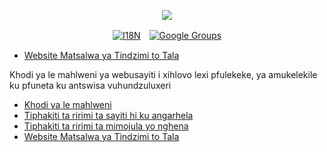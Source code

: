 <p align="center"><a href="https://wac.tax"><img src="https://cdn.jsdelivr.net/gh/wactax/img/logo.svg"/></a></p><p align="center"><a href="https://github.com/wactax/wac.tax/blob/main/doc/README.md#readme"><img alt="I18N" src="https://cdn.jsdelivr.net/gh/wactax/img/t.svg"/></a>　<a href="https://groups.google.com/u/2/g/wactax"><img alt="Google Groups" src="https://cdn.jsdelivr.net/gh/wactax/img/g-groups.svg"/></a></p>

* [Website Matsalwa ya Tindzimi to Tala](https://github.com/xxai-doc)

Khodi ya le mahlweni ya webusayiti i xihlovo lexi pfulekeke, ya amukelekile ku pfuneta ku antswisa vuhundzuluxeri

* [Khodi ya le mahlweni](https://github.com/xxai-art/web)
* [Tiphakiti ta ririmi ta sayiti hi ku angarhela](https://github.com/xxai-art/web/tree/main/i18n)
* [Tiphakiti ta ririmi ta mimojula yo nghena](https://github.com/wacpkg/user/tree/main/ui.i18n)
* [Website Matsalwa ya Tindzimi to Tala](https://github.com/xxai-doc)

